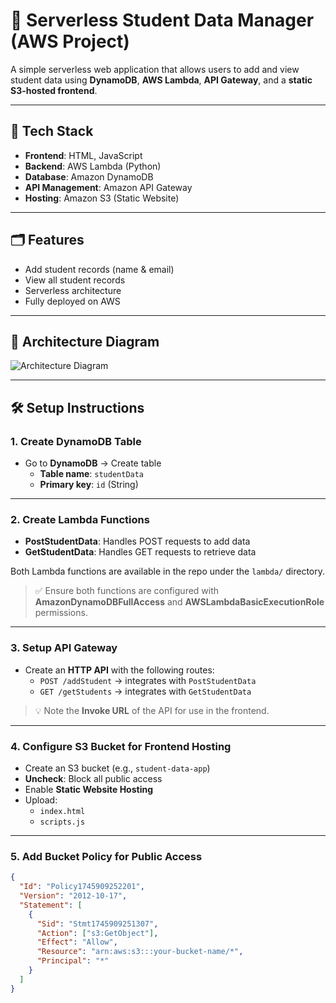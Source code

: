 
# 🚀 Serverless Student Data Manager (AWS Project)

A simple serverless web application that allows users to add and view student data using **DynamoDB**, **AWS Lambda**, **API Gateway**, and a **static S3-hosted frontend**.

---

## 🧰 Tech Stack

- **Frontend**: HTML, JavaScript
- **Backend**: AWS Lambda (Python)
- **Database**: Amazon DynamoDB
- **API Management**: Amazon API Gateway
- **Hosting**: Amazon S3 (Static Website)

---

## 🗂️ Features

- Add student records (name & email)
- View all student records
- Serverless architecture
- Fully deployed on AWS

---

## 📌 Architecture Diagram

![Architecture Diagram](./assets/architecture-diagram.png)

---

## 🛠️ Setup Instructions

### 1. Create DynamoDB Table

- Go to **DynamoDB** → Create table
  - **Table name**: `studentData`
  - **Primary key**: `id` (String)

---

### 2. Create Lambda Functions

- **PostStudentData**: Handles POST requests to add data
- **GetStudentData**: Handles GET requests to retrieve data

Both Lambda functions are available in the repo under the `lambda/` directory.

> ✅ Ensure both functions are configured with **AmazonDynamoDBFullAccess** and **AWSLambdaBasicExecutionRole** permissions.

---

### 3. Setup API Gateway

- Create an **HTTP API** with the following routes:
  - `POST /addStudent` → integrates with `PostStudentData`
  - `GET /getStudents` → integrates with `GetStudentData`

> 💡 Note the **Invoke URL** of the API for use in the frontend.

---

### 4. Configure S3 Bucket for Frontend Hosting

- Create an S3 bucket (e.g., `student-data-app`)
- **Uncheck**: Block all public access
- Enable **Static Website Hosting**
- Upload:
  - `index.html`
  - `scripts.js`

---

### 5. Add Bucket Policy for Public Access

```json
{
  "Id": "Policy1745909252201",
  "Version": "2012-10-17",
  "Statement": [
    {
      "Sid": "Stmt1745909251307",
      "Action": ["s3:GetObject"],
      "Effect": "Allow",
      "Resource": "arn:aws:s3:::your-bucket-name/*",
      "Principal": "*"
    }
  ]
}
